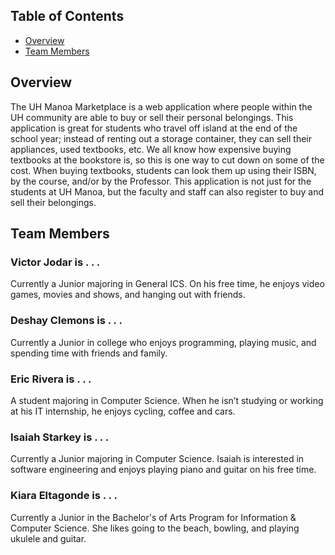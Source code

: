 ## Table of Contents

* [Overview](#overview)
* [Team Members](#team-members)

## Overview

The UH Manoa Marketplace is a web application where people within the UH community are able to buy or sell their personal belongings. This application is great for students who travel off island at the end of the school year; instead of renting out a storage container, they can sell their appliances, used textbooks, etc. We all know how expensive buying textbooks at the bookstore is, so this is one way to cut down on some of the cost. When buying textbooks, students can look them up using their ISBN, by the course, and/or by the Professor. This application is not just for the students at UH Manoa, but the faculty and staff can also register to buy and sell their belongings. 

## Team Members

### Victor Jodar is . . . 

Currently a Junior majoring in General ICS. On his free time, he enjoys video games, movies and shows, and hanging out with friends.

### Deshay Clemons is . . . 

Currently a Junior in college who enjoys programming, playing music, and spending time with friends and family.

### Eric Rivera is . . .

A student majoring in Computer Science. When he isn’t studying or working at his IT internship, he enjoys cycling, coffee and cars.

### Isaiah Starkey is . . . 

Currently a Junior majoring in Computer Science. Isaiah is interested in software engineering and enjoys playing piano and guitar on his free time.

### Kiara Eltagonde is . . .

Currently a Junior in the Bachelor's of Arts Program for Information & Computer Science. She likes going to the beach, bowling, and playing ukulele and guitar.
